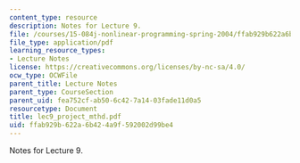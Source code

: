 ```yaml
---
content_type: resource
description: Notes for Lecture 9.
file: /courses/15-084j-nonlinear-programming-spring-2004/ffab929b622a6b424a9f592002d99be4_lec9_project_mthd.pdf
file_type: application/pdf
learning_resource_types:
- Lecture Notes
license: https://creativecommons.org/licenses/by-nc-sa/4.0/
ocw_type: OCWFile
parent_title: Lecture Notes
parent_type: CourseSection
parent_uid: fea752cf-ab50-6c42-7a14-03fade11d0a5
resourcetype: Document
title: lec9_project_mthd.pdf
uid: ffab929b-622a-6b42-4a9f-592002d99be4
---
```

Notes for Lecture 9.